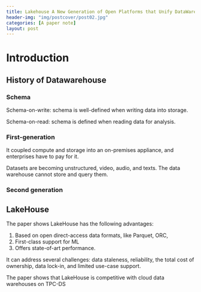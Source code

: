```yaml
---
title: Lakehouse A New Generation of Open Platforms that Unify DataWarehousing and Advanced Analytics
header-img: "img/postcover/post02.jpg"
categories: [A paper note]
layout: post
---
```


# Introduction

## History of Datawarehouse

### Schema 

Schema-on-write: schema is well-defined when writing data into storage.

Schema-on-read: schema is defined when reading data for analysis.

### First-generation

It coupled compute and storage into an on-premises appliance, and enterprises have to pay for it. 

Datasets are becoming unstructured, video, audio, and texts. The data warehouse cannot store and query them.

### Second generation









## LakeHouse

The paper shows LakeHouse has the following advantages:

1. Based on open direct-access data formats, like Parquet, ORC,
2. First-class support for ML
3. Offers state-of-art performance. 

It can address several challenges: data staleness, reliability, the total cost of ownership, data lock-in, and limited use-case support.

The paper shows that LakeHouse is competitive with cloud data warehouses on TPC-DS





